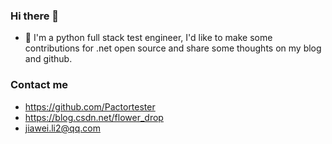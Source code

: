 ### Hi there 👋

- 🌱 I'm a python full stack test engineer, I'd like to make some contributions for .net open source and share some thoughts on my blog and github.

### Contact me

- <https://github.com/Pactortester>
- <https://blog.csdn.net/flower_drop>
- <jiawei.li2@qq.com>

<!--
**Pactortester/Pactortester** is a ✨ _special_ ✨ repository because its `README.md` (this file) appears on your GitHub profile.

Here are some ideas to get you started:

- 🔭 I’m currently working on ...
- 🌱 I’m currently learning ...
- 👯 I’m looking to collaborate on ...
- 🤔 I’m looking for help with ...
- 💬 Ask me about ...
- 📫 How to reach me: ...
- 😄 Pronouns: ...
- ⚡ Fun fact: ...
-->
